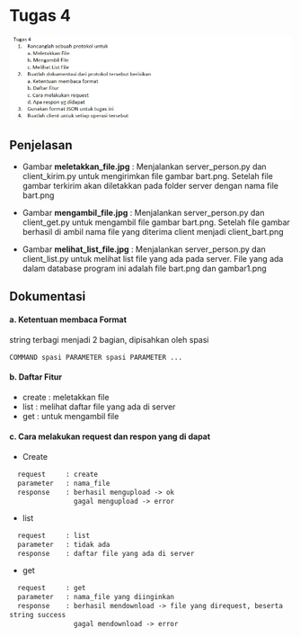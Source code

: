 # Tugas 4
![1](https://github.com/yasintayusniawati/PROGJAR_05111740000054/blob/master/Tugas%204/img/soal.jpg)

## Penjelasan
* Gambar **meletakkan_file.jpg** : Menjalankan server_person.py dan client_kirim.py untuk mengirimkan file gambar bart.png. Setelah file gambar terkirim akan diletakkan pada folder server dengan nama file bart.png

* Gambar **mengambil_file.jpg** : Menjalankan server_person.py dan client_get.py untuk mengambil file gambar bart.png. Setelah file gambar berhasil di ambil nama file yang diterima client menjadi client_bart.png

* Gambar **melihat_list_file.jpg** : Menjalankan server_person.py dan client_list.py untuk melihat list file yang ada pada server. File yang ada dalam database program ini adalah file bart.png dan gambar1.png


## Dokumentasi
#### a. Ketentuan membaca Format
string terbagi menjadi 2 bagian, dipisahkan oleh spasi
```
COMMAND spasi PARAMETER spasi PARAMETER ...
```

#### b. Daftar Fitur
- create : meletakkan file
- list : melihat daftar file yang ada di server
- get : untuk mengambil file

#### c. Cara melakukan request dan respon yang di dapat

- Create 
```
  request     : create
  parameter   : nama_file
  response    : berhasil mengupload -> ok
                gagal mengupload -> error
```
- list
```
  request     : list
  parameter   : tidak ada
  response    : daftar file yang ada di server
```
- get 
```
  request     : get 
  parameter   : nama_file yang diinginkan
  response    : berhasil mendownload -> file yang direquest, beserta string success
                gagal mendownload -> error
```
